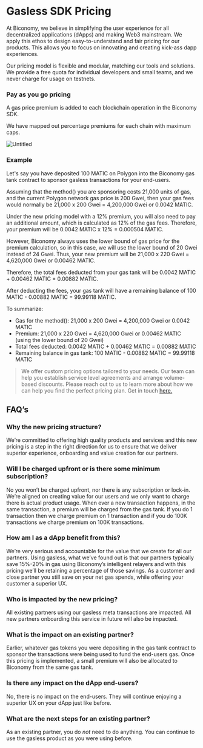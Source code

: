 # Gasless SDK Pricing

At Biconomy, we believe in simplifying the user experience for all decentralized applications (dApps) and making Web3 mainstream. We apply this ethos to design easy-to-understand and fair pricing for our products. This allows you to focus on innovating and creating kick-ass dapp experiences.

Our pricing model is flexible and modular, matching our tools and solutions. We provide a free quota for individual developers and small teams, and we never charge for usage on testnets.

### Pay as you go pricing

A gas price premium is added to each blockchain operation in the Biconomy SDK.

We have mapped out percentage premiums for each chain with maximum caps.

![Untitled](Gasless%20SDK%20Pricing%208e909dd78e3a495b9a5f2b772aae452c/Untitled.png)

### Example

Let's say you have deposited 100 MATIC on Polygon into the Biconomy gas tank contract to sponsor gasless transactions for your end-users.

Assuming that the method() you are sponsoring costs 21,000 units of gas, and the current Polygon network gas price is 200 Gwei, then your gas fees would normally be 21,000 x 200 Gwei = 4,200,000 Gwei or 0.0042 MATIC.

Under the new pricing model with a 12% premium, you will also need to pay an additional amount, which is calculated as 12% of the gas fees. Therefore, your premium will be 0.0042 MATIC x 12% = 0.000504 MATIC.

However, Biconomy always uses the lower bound of gas price for the premium calculation, so in this case, we will use the lower bound of 20 Gwei instead of 24 Gwei. Thus, your new premium will be 21,000 x 220 Gwei = 4,620,000 Gwei or 0.00462 MATIC.

Therefore, the total fees deducted from your gas tank will be 0.0042 MATIC + 0.00462 MATIC = 0.00882 MATIC.

After deducting the fees, your gas tank will have a remaining balance of 100 MATIC - 0.00882 MATIC = 99.99118 MATIC.

To summarize:

- Gas for the method(): 21,000 x 200 Gwei = 4,200,000 Gwei or 0.0042 MATIC
- Premium: 21,000 x 220 Gwei = 4,620,000 Gwei or 0.00462 MATIC (using the lower bound of 20 Gwei)
- Total fees deducted: 0.0042 MATIC + 0.00462 MATIC = 0.00882 MATIC
- Remaining balance in gas tank: 100 MATIC - 0.00882 MATIC = 99.99118 MATIC

> We offer custom pricing options tailored to your needs. Our team can help you establish service level agreements and arrange volume-based discounts. Please reach out to us to learn more about how we can help you find the perfect pricing plan. Get in touch [here.](https://www.biconomy.io/book-a-demo)
> 

## FAQ’s

### **Why the new pricing structure?**

We’re committed to offering high quality products and services and this new pricing is a step in the right direction for us to ensure that we deliver superior experience, onboarding and value creation for our partners.

### **Will I be charged upfront or is there some minimum subscription?**

No you won’t be charged upfront, nor there is any subscription or lock-in. We’re aligned on creating value for our users and we only want to charge there is actual product usage. When ever a new transaction happens, in the same transaction, a premium will be charged from the gas tank. If you do 1 transaction then we charge premium on 1 transaction and if you do 100K transactions we charge premium on 100K transactions.

### **How am I as a dApp benefit from this?**

We’re very serious and accountable for the value that we create for all our partners. Using gasless, what we’ve found out is that our partners typically save 15%-20% in gas using Biconomy’s intelligent relayers and with this pricing we’ll be retaining a percentage of those savings. As a customer and close partner you still save on your net gas spends, while offering your customer a superior UX.

### **Who is impacted by the new pricing?**

All existing partners using our gasless meta transactions are impacted. All new partners onboarding this service in future will also be impacted.

### **What is the impact on an existing partner?**

Earlier, whatever gas tokens you were depositing in the gas tank contract to sponsor the transactions were being used to fund the end-users gas. Once this pricing is implemented, a small premium will also be allocated to Biconomy from the same gas tank.

### **Is there any impact on the dApp end-users?**

No, there is no impact on the end-users. They will continue enjoying a superior UX on your dApp just like before.

### **What are the next steps for an existing partner?**

As an existing partner, you do *not* need to do anything. You can continue to use the gasless product as you were using before.